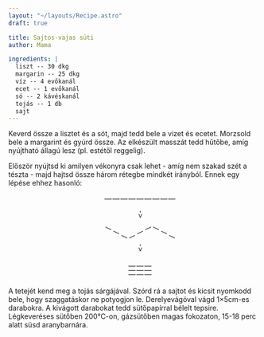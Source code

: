 ```yaml
---
layout: "~/layouts/Recipe.astro"
draft: true

title: Sajtos-vajas süti
author: Mama

ingredients: |
  liszt -- 30 dkg
  margarin -- 25 dkg
  víz -- 4 evőkanál
  ecet -- 1 evőkanál
  só -- 2 kávéskanál
  tojás -- 1 db
  sajt
---
```


Keverd össze a lisztet és a sót, majd tedd bele a vizet és ecetet. Morzsold bele a margarint és gyúrd össze. Az elkészült masszát tedd hűtőbe, amíg nyújtható állagú lesz (pl. estétől reggelig).

Először nyújtsd ki amilyen vékonyra csak lehet - amíg nem szakad szét a tészta - majd hajtsd össze három rétegbe mindkét irányból. Ennek egy lépése ehhez hasonló:

<div style="display: flex;">
<pre style="width: fit-content; margin: auto; transform-origin: center; transform: rotateZ(90deg);">
|        /         
|       /          
|      /           
|      \        |||
|  ->   \  ->   |||
|        \      |||
|        /         
|       /          
|      /           
<pre>
</div>

A tetejét kend meg a tojás sárgájával. Szórd rá a sajtot és kicsit nyomkodd bele, hogy szaggatáskor ne potyogjon le. Derelyevágóval vágd 1×5cm-es darabokra. A kivágott darabokat tedd sütőpapírral bélelt tepsire. Légkeveréses sütőben 200°C-on, gázsütőben magas fokozaton, 15-18 perc alatt süsd aranybarnára.


